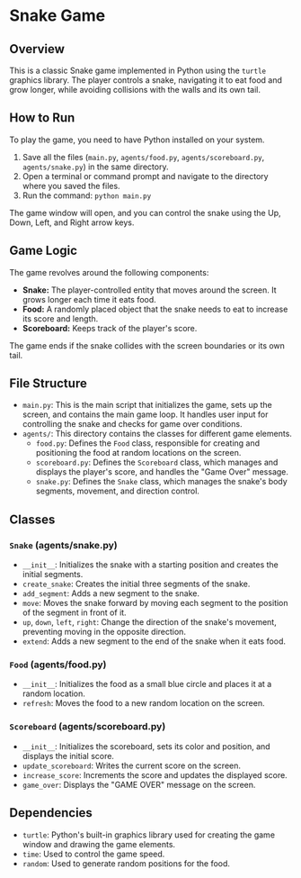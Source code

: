 # Snake Game

## Overview

This is a classic Snake game implemented in Python using the `turtle` graphics library. The player controls a snake, navigating it to eat food and grow longer, while avoiding collisions with the walls and its own tail.

## How to Run

To play the game, you need to have Python installed on your system.

1. Save all the files (`main.py`, `agents/food.py`, `agents/scoreboard.py`, `agents/snake.py`) in the same directory.
2. Open a terminal or command prompt and navigate to the directory where you saved the files.
3. Run the command: `python main.py`

The game window will open, and you can control the snake using the Up, Down, Left, and Right arrow keys.

## Game Logic

The game revolves around the following components:

*   **Snake:** The player-controlled entity that moves around the screen. It grows longer each time it eats food.
*   **Food:** A randomly placed object that the snake needs to eat to increase its score and length.
*   **Scoreboard:** Keeps track of the player's score.

The game ends if the snake collides with the screen boundaries or its own tail.

## File Structure

*   `main.py`: This is the main script that initializes the game, sets up the screen, and contains the main game loop. It handles user input for controlling the snake and checks for game over conditions.
*   `agents/`: This directory contains the classes for different game elements.
    *   `food.py`: Defines the `Food` class, responsible for creating and positioning the food at random locations on the screen.
    *   `scoreboard.py`: Defines the `Scoreboard` class, which manages and displays the player's score, and handles the "Game Over" message.
    *   `snake.py`: Defines the `Snake` class, which manages the snake's body segments, movement, and direction control.

## Classes

### `Snake` (agents/snake.py)

*   `__init__`: Initializes the snake with a starting position and creates the initial segments.
*   `create_snake`: Creates the initial three segments of the snake.
*   `add_segment`: Adds a new segment to the snake.
*   `move`: Moves the snake forward by moving each segment to the position of the segment in front of it.
*   `up`, `down`, `left`, `right`: Change the direction of the snake's movement, preventing moving in the opposite direction.
*   `extend`: Adds a new segment to the end of the snake when it eats food.

### `Food` (agents/food.py)

*   `__init__`: Initializes the food as a small blue circle and places it at a random location.
*   `refresh`: Moves the food to a new random location on the screen.

### `Scoreboard` (agents/scoreboard.py)

*   `__init__`: Initializes the scoreboard, sets its color and position, and displays the initial score.
*   `update_scoreboard`: Writes the current score on the screen.
*   `increase_score`: Increments the score and updates the displayed score.
*   `game_over`: Displays the "GAME OVER" message on the screen.

## Dependencies

*   `turtle`: Python's built-in graphics library used for creating the game window and drawing the game elements.
*   `time`: Used to control the game speed.
*   `random`: Used to generate random positions for the food.
